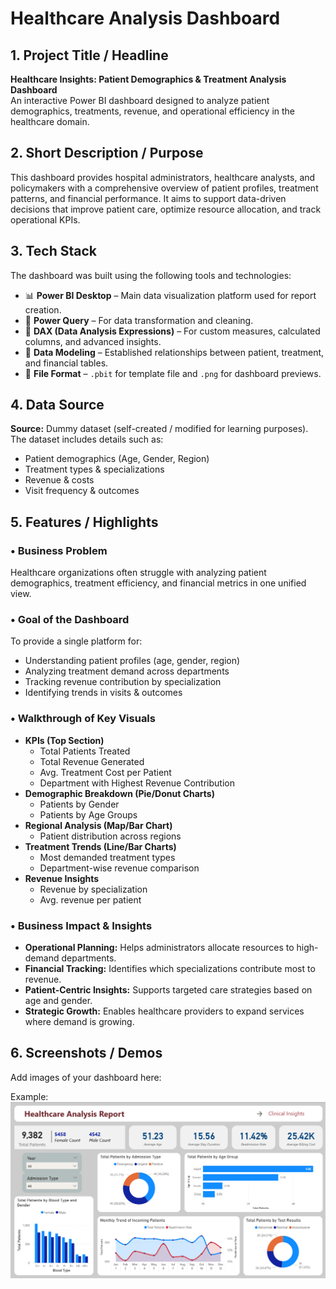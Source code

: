 # Healthcare Analysis Dashboard  

## 1. Project Title / Headline  
**Healthcare Insights: Patient Demographics & Treatment Analysis Dashboard**  
An interactive Power BI dashboard designed to analyze patient demographics, treatments, revenue, and operational efficiency in the healthcare domain.  

## 2. Short Description / Purpose  
This dashboard provides hospital administrators, healthcare analysts, and policymakers with a comprehensive overview of patient profiles, treatment patterns, and financial performance. It aims to support data-driven decisions that improve patient care, optimize resource allocation, and track operational KPIs.  

## 3. Tech Stack  
The dashboard was built using the following tools and technologies:  
- 📊 **Power BI Desktop** – Main data visualization platform used for report creation.  
- 📂 **Power Query** – For data transformation and cleaning.  
- 🧠 **DAX (Data Analysis Expressions)** – For custom measures, calculated columns, and advanced insights.  
- 📝 **Data Modeling** – Established relationships between patient, treatment, and financial tables.  
- 📁 **File Format** – `.pbit` for template file and `.png` for dashboard previews.  

## 4. Data Source  
**Source:** Dummy dataset (self-created / modified for learning purposes).  
The dataset includes details such as:  
- Patient demographics (Age, Gender, Region)  
- Treatment types & specializations  
- Revenue & costs  
- Visit frequency & outcomes  

## 5. Features / Highlights  

### • Business Problem  
Healthcare organizations often struggle with analyzing patient demographics, treatment efficiency, and financial metrics in one unified view.  

### • Goal of the Dashboard  
To provide a single platform for:  
- Understanding patient profiles (age, gender, region)  
- Analyzing treatment demand across departments  
- Tracking revenue contribution by specialization  
- Identifying trends in visits & outcomes  

### • Walkthrough of Key Visuals  
- **KPIs (Top Section)**  
  - Total Patients Treated  
  - Total Revenue Generated  
  - Avg. Treatment Cost per Patient  
  - Department with Highest Revenue Contribution  
- **Demographic Breakdown (Pie/Donut Charts)**  
  - Patients by Gender  
  - Patients by Age Groups  
- **Regional Analysis (Map/Bar Chart)**  
  - Patient distribution across regions  
- **Treatment Trends (Line/Bar Charts)**  
  - Most demanded treatment types  
  - Department-wise revenue comparison  
- **Revenue Insights**  
  - Revenue by specialization  
  - Avg. revenue per patient  

### • Business Impact & Insights  
- **Operational Planning:** Helps administrators allocate resources to high-demand departments.  
- **Financial Tracking:** Identifies which specializations contribute most to revenue.  
- **Patient-Centric Insights:** Supports targeted care strategies based on age and gender.  
- **Strategic Growth:** Enables healthcare providers to expand services where demand is growing.  

## 6. Screenshots / Demos  
Add images of your dashboard here:  

Example:  
![Dashboard Preview](./Snapshot%20of%20Dashboard.png)
